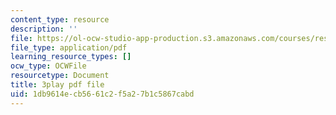 ```yaml
---
content_type: resource
description: ''
file: https://ol-ocw-studio-app-production.s3.amazonaws.com/courses/res-18-009-learn-differential-equations-up-close-with-gilbert-strang-and-cleve-moler-fall-2015/1db9614ecb5661c2f5a27b1c5867cabd_Ku2zZ5Vfpzo.pdf
file_type: application/pdf
learning_resource_types: []
ocw_type: OCWFile
resourcetype: Document
title: 3play pdf file
uid: 1db9614e-cb56-61c2-f5a2-7b1c5867cabd
---
```

